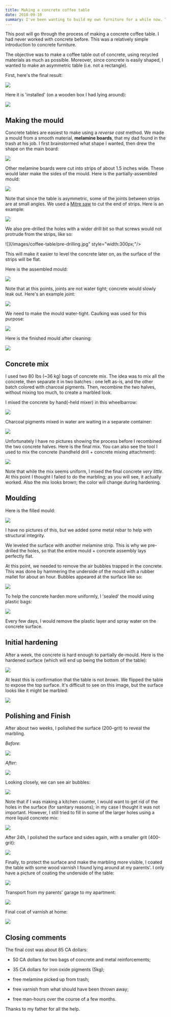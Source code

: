```yaml
---
title: Making a concrete coffee table
date: 2018-09-10
summary: I've been wanting to build my own furniture for a while now. This posts details how I built an asymmetric coffee table using concrete, for less than 100$.
---
```


This post will go through the process of making a concrete coffee table. I had never worked with concrete before. This was a relatively simple introduction to concrete furniture.

The objective was to make a coffee table out of concrete, using recycled materials as much as possible. Moreover, since concrete is easily shaped, I wanted to make an asymmetric table (i.e. not a rectangle). 

First, here's the final result:

![](/images/coffee-table/finished.jpg)

Here it is 'installed' (on a wooden box I had lying around):

![](/images/coffee-table/installed.jpg)

## Making the mould

Concrete tables are easiest to make using a _reverse cast_ method. We made a mould from a smooth material, __melamine boards__, that my dad found in the trash at his job. I first brainstormed what shape I wanted, then drew the shape on the main board:

![](/images/coffee-table/brainstorming.jpg)

Other melamine boards were cut into strips of about 1.5 inches wide. These would later make the sides of the mould. Here is the partially-assembled mould:

![](/images/coffee-table/mould-assembly-1.jpg)

Note that since the table is asymmetric, some of the joints between strips are at small angles. We used a [Mitre saw](https://en.wikipedia.org/wiki/Miter_saw) to cut the end of strips. Here is an example:

![](/images/coffee-table/joints.jpg)

We also pre-drilled the holes with a wider drill bit so that screws would not protrude from the strips, like so:

![](/images/coffee-table/pre-drilling.jpg" style="width:300px;"/>

This will make it easier to level the concrete later on, as the surface of the strips will be flat.

Here is the assembled mould:

![](/images/coffee-table/mould-assembly-2.jpg)

Note that at this points, joints are not water tight; concrete would slowly leak out. Here's an example joint:

![](/images/coffee-table/not-water-tight.jpg)

We need to make the mould water-tight. Caulking was used for this purpose:

![](/images/coffee-table/water-tight.jpg)

Here is the finished mould after cleaning:

![](/images/coffee-table/mould-assembly-3.jpg)

## Concrete mix

I used two 80 lbs (~36 kg) bags of concrete mix. The idea was to mix all the concrete, then separate it in two batches : one left as-is, and the other batch colored with charcoal pigments. Then, recombine the two halves, without mixing too much, to create a marbled look. 

I mixed the concrete by hand(-held mixer) in this wheelbarrow:

![](/images/coffee-table/wheelbarrow.jpg)

Charcoal pigments mixed in water are waiting in a separate container:

![](/images/coffee-table/pigments-bucket.jpg)

Unfortunately I have no pictures showing the process before I recombined the two concrete halves. Here is the final mix. You can also see the tool I used to mix the concrete (handheld drill + concrete mixing attachment):

![](/images/coffee-table/concrete-mixed.jpg)

Note that while the mix seems uniform, I mixed the final concrete _very little_. At this point I thought I failed to do the marbling; as you will see, it actually worked. Also the mix looks brown; the color will change during hardening.

## Moulding

Here is the filled mould:

![](/images/coffee-table/filled-mould.jpg)

I have no pictures of this, but we added some metal rebar to help with structural integrity. 

We leveled the surface with another melamine strip. This is why we pre-drilled the holes, so that the entire mould + concrete assembly lays perfectly flat.

At this point, we needed to remove the air bubbles trapped in the concrete. This was done by hammering the underside of the mould with a rubber mallet for about an hour. Bubbles appeared at the surface like so:

![](/images/coffee-table/air-bubbles.jpg)

To help the concrete harden more uniformly, I 'sealed' the mould using plastic bags:

![](/images/coffee-table/sealed-mould.jpg)

Every few days, I would remove the plastic layer and spray water on the concrete surface.

## Initial hardening

After a week, the concrete is hard enough to partially de-mould. Here is the hardened surface (which will end up being the bottom of the table):

![](/images/coffee-table/demould.jpg)

At least this is confirmation that the table is not _brown_. We flipped the table to expose the top surface. It's difficult to see on this image, but the surface looks like it might be marbled:

![](/images/coffee-table/raw-surface.jpg)

## Polishing and Finish

After about two weeks, I polished the surface (200-grit) to reveal the marbling.

_Before_:

![](/images/coffee-table/before-polishing.jpg)

_After_:

![](/images/coffee-table/after-polishing.jpg)

Looking closely, we can see air bubbles:

![](/images/coffee-table/surface-holes.jpg)

Note that if I was making a kitchen counter, I would want to get rid of the holes in the surface (for sanitary reasons); in my case I thought it was not important. However, I still tried to fill in some of the larger holes using a more liquid concrete mix:

![](/images/coffee-table/filling-holes.jpg)

After 24h, I polished the surface and sides again, with a smaller grit (400-grit):

![](/images/coffee-table/before-coating.jpg)

Finally, to protect the surface and make the marbling more visible, I coated the table with some wood varnish I found lying around at my parents'. I only have a picture of coating the underside of the table:

![](/images/coffee-table/underside-coating.jpg)

Transport from my parents' garage to my apartment:

![](/images/coffee-table/in-transport.jpg)

Final coat of varnish at home:

![](/images/coffee-table/after-coating.jpg)

## Closing comments

The final cost was about 85 CA dollars:

- 50 CA dollars for two bags of concrete and metal reinforcements;

- 35 CA dollars for iron oxide pigments (5kg);

- free melamine picked up from trash;

- free varnish from what should have been thrown away;

- free man-hours over the course of a few months.

Thanks to my father for all the help.